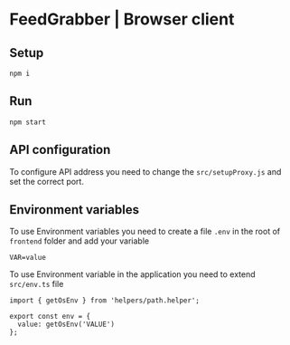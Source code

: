 # FeedGrabber | Browser client

## Setup

```
npm i
```

## Run

```
npm start
```

## API configuration

To configure API address you need to change the `src/setupProxy.js` and set the correct port.

## Environment variables

To use Environment variables you need to create a file `.env` in the root of `frontend` folder and add your variable

```
VAR=value
```

To use Environment variable in the application you need to extend `src/env.ts` file

```
import { getOsEnv } from 'helpers/path.helper';

export const env = {
  value: getOsEnv('VALUE')
};

```
